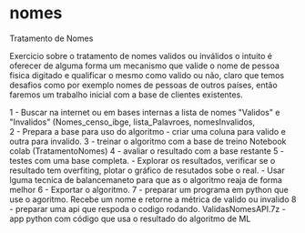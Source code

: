 # nomes
Tratamento de Nomes

Exercicio sobre o tratamento de nomes validos ou inválidos o intuito é oferecer de alguma forma um mecanismo que valide o nome de pessoa fisica digitado e qualificar o mesmo como valido ou não, claro que temos desafios como por exemplo nomes de pessoas de outros países, então faremos um trabalho inicial com a base de clientes existentes.

1 - Buscar na internet ou em bases internas a lista de nomes "Validos" e "Invalidos"
    (Nomes_censo_ibge, lista_Palavroes, nomesInvalidos,     
2 - Prepara a base para uso do algoritmo - criar uma coluna para valido e outra para invalido.
3 - treinar o algoritmo com a base de treino
    Notebook colab (TratamentoNomes) 
4 - avaliar o resultado com a base restante
5 - testes com uma base completa.
    - Explorar os resultados, verificar se o resultado tem overfiting, plotar o gráfico de resutados sobe o real.
    - Usar lguma tecnica de balancemaneto para que as o algoritmo reaja de forma melhor
6 - Exportar o algoritmo.
7 - preparar um programa em python que use o agoritmo. Recebe um nome e retorne a métrica de valido ou invalido
8 - preparar uma api que respoda o codigo rodando.
    ValidasNomesAPI.7z - app python com código que usa o resultado do algoritmo de ML

